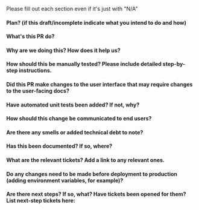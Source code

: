 Please fill out each section even if it's just with "N/A"

#### Plan? (if this draft/incomplete indicate what you intend to do and how)

#### What's this PR do?

#### Why are we doing this? How does it help us?

#### How should this be manually tested? Please include detailed step-by-step instructions.

#### Did this PR make changes to the user interface that may require changes to the user-facing docs?

#### Have automated unit tests been added? If not, why?

#### How should this change be communicated to end users?

#### Are there any smells or added technical debt to note?

#### Has this been documented? If so, where?

#### What are the relevant tickets? Add a link to any relevant ones.

#### Do any changes need to be made before deployment to production (adding environment variables, for example)?

#### Are there next steps? If so, what? Have tickets been opened for them? List next-step tickets here:
